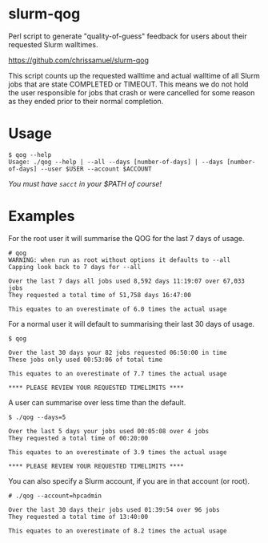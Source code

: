 # slurm-qog
Perl script to generate "quality-of-guess" feedback for users about their requested Slurm walltimes.

https://github.com/chrissamuel/slurm-qog

This script counts up the requested walltime and actual walltime of all Slurm
jobs that are state COMPLETED or TIMEOUT.  This means we do not hold the user
responsible for jobs that crash or were cancelled for some reason as they
ended prior to their normal completion.

# Usage

```
$ qog --help
Usage: ./qog --help | --all --days [number-of-days] | --days [number-of-days] --user $USER --account $ACCOUNT
```

*You must have `sacct` in your $PATH of course!*

# Examples

For the root user it will summarise the QOG for the last 7 days of usage.

```
# qog 
WARNING: when run as root without options it defaults to --all
Capping look back to 7 days for --all

Over the last 7 days all jobs used 8,592 days 11:19:07 over 67,033 jobs
They requested a total time of 51,758 days 16:47:00

This equates to an overestimate of 6.0 times the actual usage
```

For a normal user it will default to summarising their last 30 days of usage.

```
$ qog

Over the last 30 days your 82 jobs requested 06:50:00 in time
These jobs only used 00:53:06 of total time

This equates to an overestimate of 7.7 times the actual usage

**** PLEASE REVIEW YOUR REQUESTED TIMELIMITS ****

```

A user can summarise over less time than the default.

```
$ ./qog --days=5

Over the last 5 days your jobs used 00:05:08 over 4 jobs
They requested a total time of 00:20:00

This equates to an overestimate of 3.9 times the actual usage

**** PLEASE REVIEW YOUR REQUESTED TIMELIMITS ****

```

You can also specify a Slurm account, if you are in that account (or root).

```
# ./qog --account=hpcadmin

Over the last 30 days their jobs used 01:39:54 over 96 jobs
They requested a total time of 13:40:00

This equates to an overestimate of 8.2 times the actual usage

```
